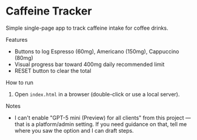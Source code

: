 Caffeine Tracker
=================

Simple single-page app to track caffeine intake for coffee drinks.

Features
- Buttons to log Espresso (60mg), Americano (150mg), Cappuccino (80mg)
- Visual progress bar toward 400mg daily recommended limit
- RESET button to clear the total

How to run
1. Open `index.html` in a browser (double-click or use a local server).

Notes
- I can't enable "GPT-5 mini (Preview) for all clients" from this project — that is a platform/admin setting. If you need guidance on that, tell me where you saw the option and I can draft steps.
